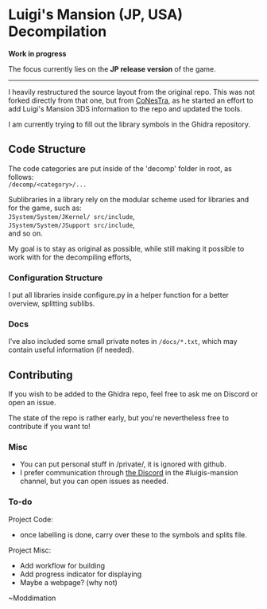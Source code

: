 # Luigi's Mansion (JP, USA) Decompilation

**Work in progress**

The focus currently lies on the **JP release version** of the game.

---

I heavily restructured the source layout from the original repo. This was not forked directly from that one, but from [CoNesTra](https://github.com/CoNesTra/zmansion), as he started an effort to add Luigi's Mansion 3DS information to the repo and updated the tools.

I am currently trying to fill out the library symbols in the Ghidra repository.

## Code Structure

The code categories are put inside of the 'decomp' folder in root, as follows:  
 `/decomp/<category>/...`

Sublibraries in a library rely on the modular scheme used for libraries and for the game, such as:  
 `JSystem/System/JKernel/ src/include`,  
 `JSystem/System/JSupport src/include`,  
and so on.

My goal is to stay as original as possible, while still making it possible to work with for the decompiling efforts,

### Configuration Structure

I put all libraries inside configure.py in a helper function for a better overview, splitting sublibs.

### Docs

I’ve also included some small private notes in `/docs/*.txt`, which may contain useful information (if needed).

## Contributing

If you wish to be added to the Ghidra repo, feel free to ask me on Discord or open an issue.

The state of the repo is rather early, but you're nevertheless free to contribute if you want to!

### Misc

- You can put personal stuff in /private/, it is ignored with github.
- I prefer communication through [the Discord](https://discord.gg/hKx3FJJgrV) in the #luigis-mansion channel, but you can open issues as needed.

### To-do

Project Code:
- once labelling is done, carry over these to the symbols and splits file.

Project Misc:
- Add workflow for building
- Add progress indicator for displaying
- Maybe a webpage? (why not)

 
~Moddimation
